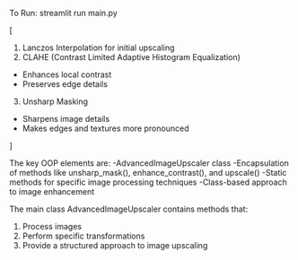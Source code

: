 
To Run: streamlit run main.py

[

1. Lanczos Interpolation for initial upscaling
2. CLAHE (Contrast Limited Adaptive Histogram Equalization)
- Enhances local contrast
- Preserves edge details

3. Unsharp Masking
- Sharpens image details
- Makes edges and textures more pronounced

]

The key OOP elements are:
-AdvancedImageUpscaler class
-Encapsulation of methods like unsharp_mask(), enhance_contrast(), and upscale()
-Static methods for specific image processing techniques
-Class-based approach to image enhancement

The main class AdvancedImageUpscaler contains methods that:
1. Process images
2. Perform specific transformations
3. Provide a structured approach to image upscaling